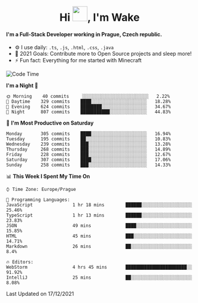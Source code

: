 <h1 align="center">Hi <img src="https://raw.githubusercontent.com/MrWakeCZ/MrWakeCZ/master/Hi.gif" width="40px" />, I'm Wake</h1>

#### I'm a Full-Stack Developer working in Prague, Czech republic.
- ⚙️ I use daily: `.ts`, `.js`, `.html`, `.css`, `.java`
- 🥅 2021 Goals: Contribute more to Open Source projects and sleep more!
- ⚡ Fun fact: Everything for me started with Minecraft

<!--START_SECTION:waka-->
![Code Time](http://img.shields.io/badge/Code%20Time-2%2C016%20hrs%2037%20mins-blue)

**I'm a Night 🦉** 

```text
🌞 Morning    40 commits     ░░░░░░░░░░░░░░░░░░░░░░░░░   2.22% 
🌆 Daytime    329 commits    ████░░░░░░░░░░░░░░░░░░░░░   18.28% 
🌃 Evening    624 commits    ████████░░░░░░░░░░░░░░░░░   34.67% 
🌙 Night      807 commits    ███████████░░░░░░░░░░░░░░   44.83%

```
📅 **I'm Most Productive on Saturday** 

```text
Monday       305 commits    ████░░░░░░░░░░░░░░░░░░░░░   16.94% 
Tuesday      195 commits    ██░░░░░░░░░░░░░░░░░░░░░░░   10.83% 
Wednesday    239 commits    ███░░░░░░░░░░░░░░░░░░░░░░   13.28% 
Thursday     268 commits    ███░░░░░░░░░░░░░░░░░░░░░░   14.89% 
Friday       228 commits    ███░░░░░░░░░░░░░░░░░░░░░░   12.67% 
Saturday     307 commits    ████░░░░░░░░░░░░░░░░░░░░░   17.06% 
Sunday       258 commits    ███░░░░░░░░░░░░░░░░░░░░░░   14.33%

```


📊 **This Week I Spent My Time On** 

```text
⌚︎ Time Zone: Europe/Prague

💬 Programming Languages: 
JavaScript               1 hr 18 mins        ██████░░░░░░░░░░░░░░░░░░░   25.46% 
TypeScript               1 hr 13 mins        ██████░░░░░░░░░░░░░░░░░░░   23.83% 
JSON                     49 mins             ████░░░░░░░░░░░░░░░░░░░░░   15.85% 
HTML                     45 mins             ███░░░░░░░░░░░░░░░░░░░░░░   14.71% 
Markdown                 26 mins             ██░░░░░░░░░░░░░░░░░░░░░░░   8.4%

🔥 Editors: 
WebStorm                 4 hrs 45 mins       ███████████████████████░░   91.92% 
IntelliJ                 25 mins             ██░░░░░░░░░░░░░░░░░░░░░░░   8.08%

```


 Last Updated on 17/12/2021
<!--END_SECTION:waka-->
